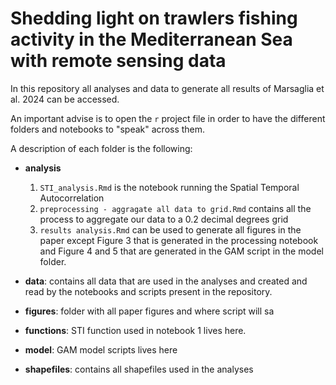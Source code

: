 # Shedding light on trawlers fishing activity in the Mediterranean Sea with remote sensing data 

In this repository all analyses and data to generate all results of Marsaglia et al. 2024 can be accessed.

An important advise is to open the `r` project file in order to have the different folders and notebooks to "speak" across them.

A description of each folder is the following: 

- **analysis**
  
  1. `STI_analysis.Rmd` is the notebook  running the Spatial Temporal Autocorrelation
  2. `preprocessing - aggragate all data to grid.Rmd` contains all the process to aggregate our data to a 0.2 decimal degrees grid
  3. `results analysis.Rmd` can be used to generate all figures in the paper except Figure 3 that is generated in the processing notebook and Figure 4 and 5 that are generated in the GAM script in the model folder.
  
- **data**: contains all data that are used in the analyses and created and read by the notebooks and scripts present in the repository.
  
- **figures**: folder with all paper figures and where script will sa

- **functions**: STI function used in notebook 1 lives here.

- **model**: GAM model scripts lives here

- **shapefiles**: contains all shapefiles used in the analyses



